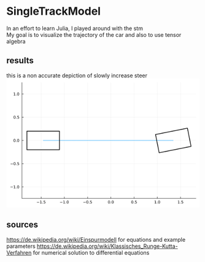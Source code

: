 # SingleTrackModel
In an effort to learn Julia, I played around with the stm<br>
My goal is to visualize the trajectory of the car and also to use tensor algebra<br>
## results
this is a non accurate depiction of slowly increase steer<br>
![](https://github.com/AndreasZi/SingleTrackModel/blob/main/stm.gif?raw=true)<br>

## sources
https://de.wikipedia.org/wiki/Einspurmodell for equations and example parameters
https://de.wikipedia.org/wiki/Klassisches_Runge-Kutta-Verfahren for numerical solution to differential equations
